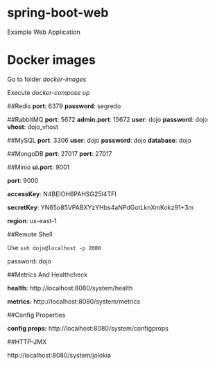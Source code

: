 # spring-boot-web
Example Web Application


# Docker images
Go to folder *docker-images*

Execute *docker-compose up*

##Redis
**port**: 6379
**password**: segredo

##RabbitMQ
**port**: 5672
**admin.port**: 15672
**user**: dojo
**password**: dojo
**vhost**: dojo\_vhost

##MySQL
**port**: 3306
**user**: dojo
**password**: dojo
**database**: dojo

##MongoDB
**port**: 27017
**port**: 27017

##Minio
**ui.port**: 9001

**port**: 9000

**accessKey**: N4BEIOH6PAHSG25I4TFI

**secretKey**: YN65o85VPABXYzYHbs4aNPdGotLknXmKokz91+3m

**region**: us-east-1

##Remote Shell

Use `ssh dojo@localhost -p 2000`

password: dojo

##Metrics And Healthcheck

__health:__ http://localhost:8080/system/health

__metrics:__ http://localhost:8080/system/metrics

##Config Properties

__config props:__ http://localhost:8080/system/configprops

##HTTP-JMX

http://localhost:8080/system/jolokia


